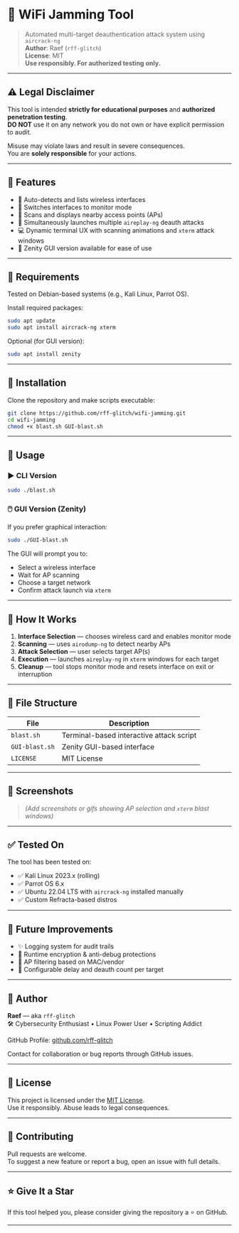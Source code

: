 # 📡 WiFi Jamming Tool

> Automated multi-target deauthentication attack system using `aircrack-ng`  
> **Author**: Raef (`rff-glitch`)  
> **License**: MIT  
> **Use responsibly. For authorized testing only.**

---

## ⚠️ Legal Disclaimer

This tool is intended **strictly for educational purposes** and **authorized penetration testing**.  
**DO NOT** use it on any network you do not own or have explicit permission to audit.

Misuse may violate laws and result in severe consequences.  
You are **solely responsible** for your actions.

---

## 🎯 Features

- 🔎 Auto-detects and lists wireless interfaces  
- 📡 Switches interfaces to monitor mode  
- 📶 Scans and displays nearby access points (APs)  
- 🚀 Simultaneously launches multiple `aireplay-ng` deauth attacks  
- 💻 Dynamic terminal UX with scanning animations and `xterm` attack windows  
- 🧠 Zenity GUI version available for ease of use

---

## 🧰 Requirements

Tested on Debian-based systems (e.g., Kali Linux, Parrot OS).

Install required packages:

```bash
sudo apt update
sudo apt install aircrack-ng xterm
```

Optional (for GUI version):

```bash
sudo apt install zenity
```

---

## 🔧 Installation

Clone the repository and make scripts executable:

```bash
git clone https://github.com/rff-glitch/wifi-jamming.git
cd wifi-jamming
chmod +x blast.sh GUI-blast.sh
```

---

## 🚀 Usage

### ▶️ CLI Version

```bash
sudo ./blast.sh
```

### 🖱️ GUI Version (Zenity)

If you prefer graphical interaction:

```bash
sudo ./GUI-blast.sh
```

The GUI will prompt you to:
- Select a wireless interface
- Wait for AP scanning
- Choose a target network
- Confirm attack launch via `xterm`

---

## 🧠 How It Works

1. **Interface Selection** — chooses wireless card and enables monitor mode  
2. **Scanning** — uses `airodump-ng` to detect nearby APs  
3. **Attack Selection** — user selects target AP(s)  
4. **Execution** — launches `aireplay-ng` in `xterm` windows for each target  
5. **Cleanup** — tool stops monitor mode and resets interface on exit or interruption

---

## 📂 File Structure

| File             | Description                                  |
|------------------|----------------------------------------------|
| `blast.sh`       | Terminal-based interactive attack script     |
| `GUI-blast.sh`   | Zenity GUI-based interface                   |
| `LICENSE`        | MIT License                                  |

---

## 📸 Screenshots

> *(Add screenshots or gifs showing AP selection and `xterm` blast windows)*

---

## ✅ Tested On

The tool has been tested on:

- ✅ Kali Linux 2023.x (rolling)
- ✅ Parrot OS 6.x
- ✅ Ubuntu 22.04 LTS with `aircrack-ng` installed manually
- ✅ Custom Refracta-based distros

---

## 🧪 Future Improvements

- ✨ Logging system for audit trails  
- 🔐 Runtime encryption & anti-debug protections  
- 📁 AP filtering based on MAC/vendor  
- 🔧 Configurable delay and deauth count per target

---

## 👤 Author

**Raef** — aka `rff-glitch`  
🛠 Cybersecurity Enthusiast • Linux Power User • Scripting Addict

GitHub Profile: [github.com/rff-glitch](https://github.com/rff-glitch)

Contact for collaboration or bug reports through GitHub issues.

---

## 📄 License

This project is licensed under the [MIT License](LICENSE).  
Use it responsibly. Abuse leads to legal consequences.

---

## 🤝 Contributing

Pull requests are welcome.  
To suggest a new feature or report a bug, open an issue with full details.

---

## ⭐️ Give It a Star

If this tool helped you, please consider giving the repository a ⭐ on GitHub.

---
